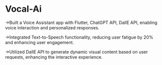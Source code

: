 # Vocal-Ai
 ->Built a Voice Assistant app with Flutter, ChatGPT API, DallE API, enabling voice interaction and personalized responses.

 ->Integrated Text-to-Speech functionality, reducing user fatigue by 20% and enhancing user engagement.

 ->Utilized DallE API to generate dynamic visual content based on user requests, enhancing the interactive experience.